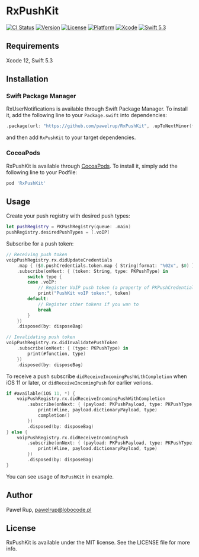# RxPushKit

[![CI Status](https://img.shields.io/travis/pawelrup/RxPushKit.svg?style=flat)](https://travis-ci.org/pawelrup/RxPushKit)
[![Version](https://img.shields.io/cocoapods/v/RxPushKit.svg?style=flat)](https://cocoapods.org/pods/RxPushKit)
[![License](https://img.shields.io/cocoapods/l/RxPushKit.svg?style=flat)](https://cocoapods.org/pods/RxPushKit)
[![Platform](https://img.shields.io/cocoapods/p/RxPushKit.svg?style=flat)](https://cocoapods.org/pods/RxPushKit)
[![Xcode](https://img.shields.io/badge/Xcode-12.0-lightgray.svg?style=flat&logo=xcode)](https://itunes.apple.com/pl/app/xcode/id497799835)
[![Swift 5.3](https://img.shields.io/badge/Swift-5.3-orange.svg?style=flat&logo=swift)](https://swift.org/)

## Requirements

Xcode 12, Swift 5.3

## Installation

### Swift Package Manager

RxUserNotifications is available through Swift Package Manager. To install it, add the following line to your `Package.swift` into dependencies:
```swift
.package(url: "https://github.com/pawelrup/RxPushKit", .upToNextMinor(from: "0.1.8"))
```
and then add `RxPushKit` to your target dependencies.

### CocoaPods

RxPushKit is available through [CocoaPods](https://cocoapods.org). To install
it, simply add the following line to your Podfile:

```ruby
pod 'RxPushKit'
```

## Usage

Create your push registry with desired push types:

```swift
let pushRegistry = PKPushRegistry(queue: .main)
pushRegistry.desiredPushTypes = [.voIP]
```

Subscribe for a push token:

```swift
// Receiving push token
voipPushRegistry.rx.didUpdateCredentials
	.map { ($0.pushCredentials.token.map { String(format: "%02x", $0) }.joined(), $0.type) }
	.subscribe(onNext: { (token: String, type: PKPushType) in
		switch type {
		case .voIP:
			// Register VoIP push token (a property of PKPushCredentials) with server
			print("PushKit voIP token:", token)
		default:
			// Register other tokens if you wan to
			break
		}
	})
	.disposed(by: disposeBag)

// Invalidating push token
voipPushRegistry.rx.didInvalidatePushToken
	.subscribe(onNext: { (type: PKPushType) in
		print(#function, type)
	})
	.disposed(by: disposeBag)
```

To receive a push subscribe `didReceiveIncomingPushWithCompletion` when iOS 11 or later, or `didReceiveIncomingPush` for earlier verions.

```swift
if #available(iOS 11, *) {
    voipPushRegistry.rx.didReceiveIncomingPushWithCompletion
        .subscribe(onNext: { (payload: PKPushPayload, type: PKPushType, completion: @escaping () -> Void) in
            print(#line, payload.dictionaryPayload, type)
            completion()
        })
        .disposed(by: disposeBag)
} else {
    voipPushRegistry.rx.didReceiveIncomingPush
        .subscribe(onNext: { (payload: PKPushPayload, type: PKPushType) in
            print(#line, payload.dictionaryPayload, type)
        })
        .disposed(by: disposeBag)
}
```

You can see usage of `RxPushKit` in example.

## Author

Paweł Rup, pawelrup@lobocode.pl

## License

RxPushKit is available under the MIT license. See the LICENSE file for more info.
